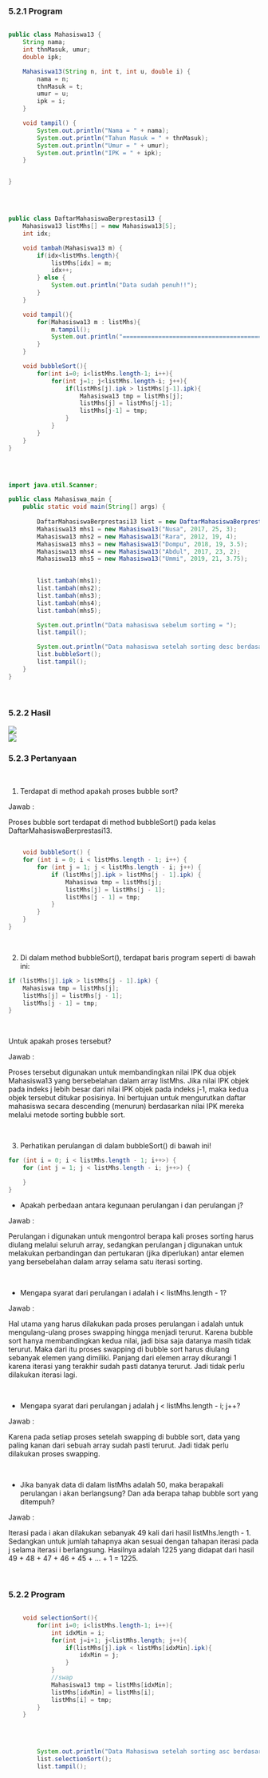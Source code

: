 ### 5.2.1 Program

```java

public class Mahasiswa13 {
    String nama;
    int thnMasuk, umur;
    double ipk;

    Mahasiswa13(String n, int t, int u, double i) {
        nama = n;
        thnMasuk = t;
        umur = u;
        ipk = i;
    }

    void tampil() {
        System.out.println("Nama = " + nama);
        System.out.println("Tahun Masuk = " + thnMasuk);
        System.out.println("Umur = " + umur);
        System.out.println("IPK = " + ipk);
    }


}


```

<br>

```java

public class DaftarMahasiswaBerprestasi13 {
    Mahasiswa13 listMhs[] = new Mahasiswa13[5];
    int idx;

    void tambah(Mahasiswa13 m) {
        if(idx<listMhs.length){
            listMhs[idx] = m;
            idx++;
        } else {
            System.out.println("Data sudah penuh!!");
        }
    }

    void tampil(){
        for(Mahasiswa13 m : listMhs){
            m.tampil();
            System.out.println("================================================================");
        }
    }

    void bubbleSort(){
        for(int i=0; i<listMhs.length-1; i++){
            for(int j=1; j<listMhs.length-i; j++){
                if(listMhs[j].ipk > listMhs[j-1].ipk){
                    Mahasiswa13 tmp = listMhs[j];
                    listMhs[j] = listMhs[j-1];
                    listMhs[j-1] = tmp;
                }
            }
        }
    }
}


```

<br>

```java

import java.util.Scanner;

public class Mahasiswa_main {
    public static void main(String[] args) {
        
        DaftarMahasiswaBerprestasi13 list = new DaftarMahasiswaBerprestasi13();
        Mahasiswa13 mhs1 = new Mahasiswa13("Nusa", 2017, 25, 3);
        Mahasiswa13 mhs2 = new Mahasiswa13("Rara", 2012, 19, 4);
        Mahasiswa13 mhs3 = new Mahasiswa13("Dompu", 2018, 19, 3.5);
        Mahasiswa13 mhs4 = new Mahasiswa13("Abdul", 2017, 23, 2);
        Mahasiswa13 mhs5 = new Mahasiswa13("Ummi", 2019, 21, 3.75);

        
        list.tambah(mhs1);
        list.tambah(mhs2);
        list.tambah(mhs3);
        list.tambah(mhs4);
        list.tambah(mhs5);

        System.out.println("Data mahasiswa sebelum sorting = ");
        list.tampil();

        System.out.println("Data mahasiswa setelah sorting desc berdasarkan IPK (BUBBLE SORT)");
        list.bubbleSort();
        list.tampil();
    }
}


```

<br>

### 5.2.2 Hasil

<img src="./img/image.png">

<br>

<img src="./img/image_2.png">

<br>

### 5.2.3 Pertanyaan

<br>

1. Terdapat di method apakah proses bubble sort?<br>

Jawab :

Proses bubble sort terdapat di method bubbleSort() pada kelas DaftarMahasiswaBerprestasi13.<br>

```java

    void bubbleSort() {
    for (int i = 0; i < listMhs.length - 1; i++) {
        for (int j = 1; j < listMhs.length - i; j++) {
            if (listMhs[j].ipk > listMhs[j - 1].ipk) {
                Mahasiswa tmp = listMhs[j];
                listMhs[j] = listMhs[j - 1];
                listMhs[j - 1] = tmp;
            }
        }
    }
}

```

<br>

2. Di dalam method bubbleSort(), terdapat baris program seperti di bawah ini:<br>

```java
if (listMhs[j].ipk > listMhs[j - 1].ipk) {
    Mahasiswa tmp = listMhs[j];
    listMhs[j] = listMhs[j - 1];
    listMhs[j - 1] = tmp;
}
```

<br>

Untuk apakah proses tersebut?<br>

Jawab :

Proses tersebut digunakan untuk membandingkan nilai IPK dua objek Mahasiswa13 yang bersebelahan dalam array listMhs. Jika nilai IPK objek pada indeks j lebih besar dari nilai IPK objek pada indeks j-1, maka kedua objek tersebut ditukar posisinya. Ini bertujuan untuk mengurutkan daftar mahasiswa secara descending (menurun) berdasarkan nilai IPK mereka melalui metode sorting bubble sort.

<br>

3. Perhatikan perulangan di dalam bubbleSort() di bawah ini!<br>

```java
for (int i = 0; i < listMhs.length - 1; i++>) {
    for (int j = 1; j < listMhs.length - i; j++>) {

    }
}
```
- Apakah perbedaan antara kegunaan perulangan i dan perulangan j?

Jawab : 

Perulangan i digunakan untuk mengontrol berapa kali proses sorting harus diulang melalui seluruh array, sedangkan perulangan j digunakan untuk melakukan perbandingan dan pertukaran (jika diperlukan) antar elemen yang bersebelahan dalam array selama satu iterasi sorting.

<br>

- Mengapa syarat dari perulangan i adalah i < listMhs.length - 1?

Jawab :

Hal utama yang harus dilakukan pada proses perulangan i adalah untuk mengulang-ulang proses swapping hingga menjadi terurut. Karena bubble sort hanya membandingkan kedua nilai, jadi bisa saja datanya masih tidak terurut. Maka dari itu proses swapping di bubble sort harus diulang sebanyak elemen yang dimiliki. Panjang dari elemen array dikurangi 1 karena iterasi yang terakhir sudah pasti datanya terurut. Jadi tidak perlu dilakukan iterasi lagi.

<br>

- Mengapa syarat dari perulangan j adalah j < listMhs.length - i; j++?

Jawab :

Karena pada setiap proses setelah swapping di bubble sort, data yang paling kanan dari sebuah array sudah pasti terurut. Jadi tidak perlu dilakukan proses swapping.

<br>

- Jika banyak data di dalam listMhs adalah 50, maka berapakali perulangan i akan berlangsung? Dan ada berapa tahap bubble sort yang ditempuh?

Jawab :

Iterasi pada i akan dilakukan sebanyak 49 kali dari hasil listMhs.length - 1. Sedangkan untuk jumlah tahapnya akan sesuai dengan tahapan iterasi pada j selama iterasi i berlangsung. Hasilnya adalah 1225 yang didapat dari hasil 49 + 48 + 47 + 46 + 45 + ... + 1 = 1225.

<br>

### 5.2.2 Program

```java

    void selectionSort(){
        for(int i=0; i<listMhs.length-1; i++){
            int idxMin = i;
            for(int j=i+1; j<listMhs.length; j++){
                if(listMhs[j].ipk < listMhs[idxMin].ipk){
                    idxMin = j;
                }
            }
            //swap
            Mahasiswa13 tmp = listMhs[idxMin];
            listMhs[idxMin] = listMhs[i];
            listMhs[i] = tmp;
        }
    }

```

<br>

```java

        System.out.println("Data Mahasiswa setelah sorting asc berdasarkan ipk");
        list.selectionSort();
        list.tampil();

```
